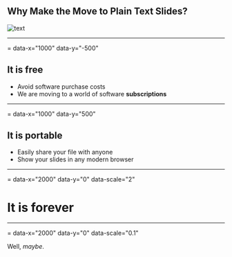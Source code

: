 ## Why Make the Move to Plain Text Slides?

![text](images/text.jpg)

---
= data-x="1000" data-y="-500" 

## It is free

* Avoid software purchase costs
* We are moving to a world of software **subscriptions**

---
= data-x="1000" data-y="500" 

## It is portable

* Easily share your file with anyone
* Show your slides in any modern browser

---
= data-x="2000" data-y="0" data-scale="2" 

# It is forever

---
= data-x="2000" data-y="0" data-scale="0.1" 

Well, *maybe*.
